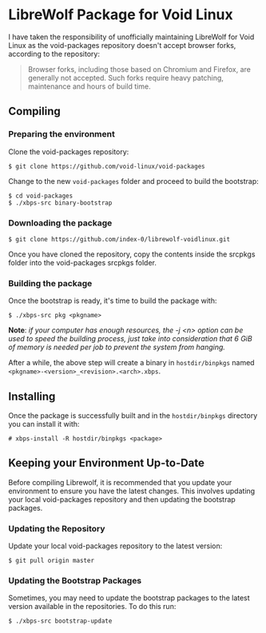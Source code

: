 # LibreWolf Package for Void Linux

I have taken the responsibility of unofficially maintaining LibreWolf for Void
Linux as the void-packages repository doesn't accept browser forks, according
to the repository:
> Browser forks, including those based on Chromium and Firefox, are generally
> not accepted. Such forks require heavy patching, maintenance and hours of
> build time.

## Compiling
### Preparing the environment

Clone the void-packages repository:
```
$ git clone https://github.com/void-linux/void-packages
```

Change to the new `void-packages` folder and proceed to build the bootstrap:
```
$ cd void-packages
$ ./xbps-src binary-bootstrap
```

### Downloading the package

```
$ git clone https://github.com/index-0/librewolf-voidlinux.git
```
Once you have cloned the repository, copy the contents inside the srcpkgs folder
into the void-packages srcpkgs folder.

### Building the package

Once the bootstrap is ready, it's time to build the package with:
```
$ ./xbps-src pkg <pkgname>
```
**Note**: _if your computer has enough resources, the -j \<n\> option can be used to
speed the building process, just take into consideration that 6 GiB of memory
is needed per job to prevent the system from hanging._

After a while, the above step will create a binary in `hostdir/binpkgs` named
`<pkgname>-<version>_<revision>.<arch>.xbps`.

## Installing

Once the package is successfully built and in the `hostdir/binpkgs` directory
you can install it with:
```
# xbps-install -R hostdir/binpkgs <package>
```

## Keeping your Environment Up-to-Date

Before compiling Librewolf, it is recommended that you update your environment
to ensure you have the latest changes. This involves updating your local
void-packages repository and then updating the bootstrap packages.

### Updating the Repository

Update your local void-packages repository to the latest version:
```
$ git pull origin master
```

### Updating the Bootstrap Packages

Sometimes, you may need to update the bootstrap packages to the latest version
available in the repositories. To do this run:
```
$ ./xbps-src bootstrap-update
```
